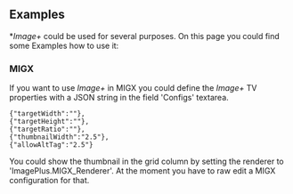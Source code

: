 ## Examples

**Image+* could be used for several purposes. On this page you could find some Examples how to use it:

### MIGX

If you want to use *Image+* in MIGX you could define the *Image+* TV properties with a JSON string in the field 'Configs' textarea.

```
{"targetWidth":""},
{"targetHeight":""},
{"targetRatio":""},
{"thumbnailWidth":"2.5"},
{"allowAltTag":"2.5"}
```

You could show the thumbnail in the grid column by setting the renderer to 'ImagePlus.MIGX_Renderer'. At the moment you have to raw edit a MIGX configuration for that.

<!-- Piwik -->
<script type="text/javascript">
  var _paq = _paq || [];
  _paq.push(['trackPageView']);
  _paq.push(['enableLinkTracking']);
  (function() {
    var u="//piwik.partout.info/";
    _paq.push(['setTrackerUrl', u+'piwik.php']);
    _paq.push(['setSiteId', 13]);
    var d=document, g=d.createElement('script'), s=d.getElementsByTagName('script')[0];
    g.type='text/javascript'; g.async=true; g.defer=true; g.src=u+'piwik.js'; s.parentNode.insertBefore(g,s);
  })();
</script>
<noscript><p><img src="//piwik.partout.info/piwik.php?idsite=13" style="border:0;" alt="" /></p></noscript>
<!-- End Piwik Code -->
